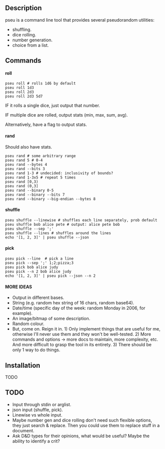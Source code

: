 ## Description
pseu is a command line tool that provides several pseudorandom utilities:

* shuffling.
* dice rolling.
* number generation.
* choice from a list.

## Commands
#### roll
```
pseu roll # rolls 1d6 by default
pseu roll 1d3
pseu roll 2d3
pseu roll 2d3 5d7
```

IF it rolls a single dice, just output that number.

IF multiple dice are rolled, output stats (min, max, sum, avg).

Alternatively, have a flag to output stats.

#### rand
Should also have stats.

```
pseu rand # some arbitrary range
pseu rand 5 # 0-4
pseu rand --bytes 4
pseu rand --bits 3
pseu rand 1-3 # undecided: inclusivity of bounds?
pseu rand 1-3x5 # repeat 5 times
pseu rand [0,3)
pseu rand (0,3]
pseu rand --binary 0-5
pseu rand --binary --bits 7
pseu rand --binary --big-endian --bytes 8
```

#### shuffle
```
pseu shuffle --linewise # shuffles each line separately, prob default
pseu shuffle bob alice pete # output: alice pete bob
pseu shuffle --sep ';'
pseu shuffle --lines # shuffles around the lines
echo '[1, 2, 3]' | pseu shuffle --json
```

#### pick
```
pseu pick --line  # pick a line
pseu pick --sep ';' 1;2;pizza;3
pseu pick bob alice judy
pseu pick --n 2 bob alice judy
echo '[1, 2, 3]' | pseu pick --json --n 2
```

#### MORE IDEAS
* Output in different bases.
* String (e.g. random hex string of 16 chars, random base64).
* Date/time (specific day of the week: random Monday in 2006, for example).
* An image/bitmap of some description.
* Random colour.
* But, come on. Reign it in. 1) Only implement things that are useful for me, otherwise I'll never use them and they won't be well-tested. 2) More commands and options -> more docs to maintain, more complexity, etc. And more difficult to grasp the tool in its entirety. 3) There should be only 1 way to do things.

## Installation
TODO

## TODO
* Input through stdin or arglist.
* json input (shuffle, pick).
* Linewise vs whole input.
* Maybe number gen and dice rolling don't need such flexible options, they just search & replace. Then you could use them to replace stuff in a document.
* Ask D&D types for their opinions, what would be useful? Maybe the ability to identify a crit?
